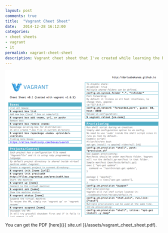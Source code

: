 ```yaml
---
layout: post
comments: true
title:  "Vagrant Cheet Sheet"
date:   2014-12-28 16:12:00
categories:
- cheet sheets
- vagrant
- it
permalink: vagrant-cheet-sheet
description: Vagrant cheet sheet that I've created while learning the basics of vagrant
---
```


![Vagrant Cheetsheet][0]

You can get the PDF [here]({{ site.url }}/assets/vagrant_cheet_sheet.pdf).

[0]: /assets/vagrant.png "Vagrant Cheetsheet"